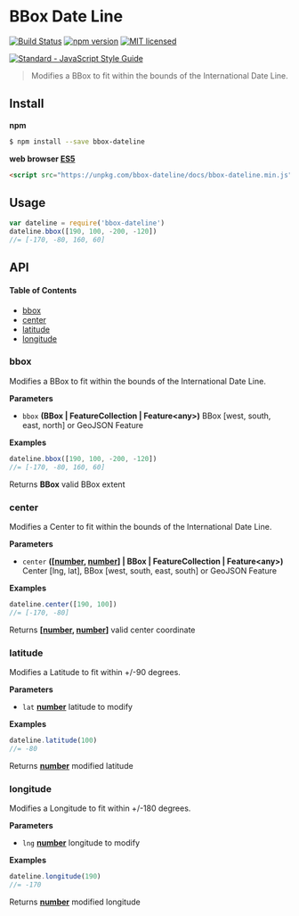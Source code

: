 # BBox Date Line

[![Build Status](https://travis-ci.org/DenisCarriere/bbox-dateline.svg?branch=master)](https://travis-ci.org/DenisCarriere/bbox-dateline)
[![npm version](https://badge.fury.io/js/bbox-dateline.svg)](https://badge.fury.io/js/bbox-dateline)
[![MIT licensed](https://img.shields.io/badge/license-MIT-blue.svg)](https://raw.githubusercontent.com/DenisCarriere/bbox-dateline/master/LICENSE)

[![Standard - JavaScript Style Guide](https://cdn.rawgit.com/feross/standard/master/badge.svg)](https://github.com/feross/standard)

> Modifies a BBox to fit within the bounds of the International Date Line.

## Install

**npm**

```bash
$ npm install --save bbox-dateline
```

**web browser [ES5](https://kangax.github.io/compat-table/es5)**

```html
<script src="https://unpkg.com/bbox-dateline/docs/bbox-dateline.min.js"></script>
```

## Usage

```javascript
var dateline = require('bbox-dateline')
dateline.bbox([190, 100, -200, -120])
//= [-170, -80, 160, 60]
```

## API

<!-- Generated by documentation.js. Update this documentation by updating the source code. -->

#### Table of Contents

-   [bbox](#bbox)
-   [center](#center)
-   [latitude](#latitude)
-   [longitude](#longitude)

### bbox

Modifies a BBox to fit within the bounds of the International Date Line.

**Parameters**

-   `bbox` **(BBox | FeatureCollection | Feature&lt;any>)** BBox [west, south, east, north] or GeoJSON Feature

**Examples**

```javascript
dateline.bbox([190, 100, -200, -120])
//= [-170, -80, 160, 60]
```

Returns **BBox** valid BBox extent

### center

Modifies a Center to fit within the bounds of the International Date Line.

**Parameters**

-   `center` **(\[[number](https://developer.mozilla.org/en-US/docs/Web/JavaScript/Reference/Global_Objects/Number), [number](https://developer.mozilla.org/en-US/docs/Web/JavaScript/Reference/Global_Objects/Number)] | BBox | FeatureCollection | Feature&lt;any>)** Center [lng, lat], BBox [west, south, east, south] or GeoJSON Feature

**Examples**

```javascript
dateline.center([190, 100])
//= [-170, -80]
```

Returns **\[[number](https://developer.mozilla.org/en-US/docs/Web/JavaScript/Reference/Global_Objects/Number), [number](https://developer.mozilla.org/en-US/docs/Web/JavaScript/Reference/Global_Objects/Number)]** valid center coordinate

### latitude

Modifies a Latitude to fit within +/-90 degrees.

**Parameters**

-   `lat` **[number](https://developer.mozilla.org/en-US/docs/Web/JavaScript/Reference/Global_Objects/Number)** latitude to modify

**Examples**

```javascript
dateline.latitude(100)
//= -80
```

Returns **[number](https://developer.mozilla.org/en-US/docs/Web/JavaScript/Reference/Global_Objects/Number)** modified latitude

### longitude

Modifies a Longitude to fit within +/-180 degrees.

**Parameters**

-   `lng` **[number](https://developer.mozilla.org/en-US/docs/Web/JavaScript/Reference/Global_Objects/Number)** longitude to modify

**Examples**

```javascript
dateline.longitude(190)
//= -170
```

Returns **[number](https://developer.mozilla.org/en-US/docs/Web/JavaScript/Reference/Global_Objects/Number)** modified longitude
